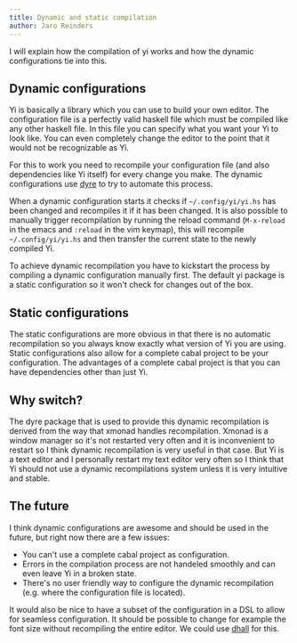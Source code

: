 ```yaml
---
title: Dynamic and static compilation
author: Jaro Reinders
---
```


I will explain how the compilation of yi works and how the dynamic configurations tie into this.

## Dynamic configurations

Yi is basically a library which you can use to build your own editor. The configuration file is a perfectly valid haskell file which must be compiled like any other haskell file. In this file you can specify what you want your Yi to look like. You can even completely change the editor to the point that it would not be recognizable as Yi.

For this to work you need to recompile your configuration file (and also dependencies like Yi itself) for every change you make. The dynamic configurations use [dyre](https://github.com/willdonnelly/dyre) to try to automate this process.

When a dynamic configuration starts it checks if `~/.config/yi/yi.hs` has been changed and recompiles it if it has been changed. It is also possible to manually trigger recompilation by running the reload command (`M-x-reload` in the emacs and `:reload` in the vim keymap), this will recompile `~/.config/yi/yi.hs` and then transfer the current state to the newly compiled Yi.

To achieve dynamic recompilation you have to kickstart the process by compiling a dynamic configuration manually first. The default yi package is a static configuration so it won't check for changes out of the box.

## Static configurations
The static configurations are more obvious in that there is no automatic recompilation so you always know exactly what version of Yi you are using. Static configurations also allow for a complete cabal project to be your configuration. The advantages of a complete cabal project is that you can have dependencies other than just Yi.

## Why switch?

The dyre package that is used to provide this dynamic recompilation is derived from the way that xmonad handles recompilation. Xmonad is a window manager so it's not restarted very often and it is inconvenient to restart so I think dynamic recompilation is very useful in that case. But Yi is a text editor and I personally restart my text editor very often so I think that Yi should not use a dynamic recompilations system unless it is very intuitive and stable.

## The future

I think dynamic configurations are awesome and should be used in the future, but right now there are a few issues:

  * You can't use a complete cabal project as configuration.
  * Errors in the compilation process are not handeled smoothly and can even leave Yi in a broken state.
  * There's no user friendly way to configure the dynamic recompilation (e.g. where the configuration file is located).

It would also be nice to have a subset of the configuration in a DSL to allow for seamless configuration. It should be possible to change for example the font size without recompiling the entire editor. We could use [dhall](https://github.com/Gabriel439/Haskell-Dhall-Library) for this.
